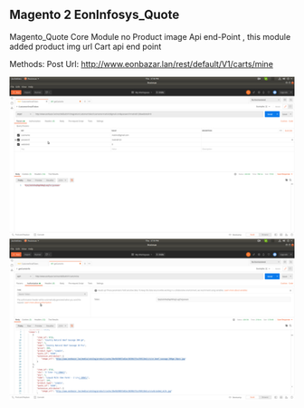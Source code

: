 
## Magento 2 EonInfosys_Quote



Magento_Quote Core Module no Product image Api end-Point , this module added product img url Cart api end point



Methods: Post
Url: http://www.eonbazar.lan/rest/default/V1/carts/mine

![](doc/CustomerEmailToken.png)
![](doc/getCartsInfoImgUrl.png)
